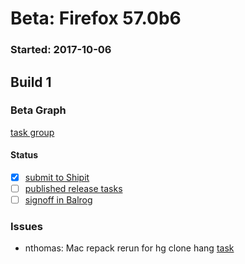 # Beta: Firefox 57.0b6

### Started: 2017-10-06

## Build 1

### Beta Graph
[task group](https://tools.taskcluster.net/push-inspector/#/DTdE-LoySn-V3mtETuJZnA)


#### Status
- [x] [submit to Shipit](https://wiki.mozilla.org/Release:Release_Automation_on_Mercurial:Starting_a_Release#Submit_to_Ship_It)
- [ ] [published release tasks](../how-tos/relpro.md#4-publish-release)
- [ ] [signoff in Balrog](../how-tos/relpro.md#3-signoffs)

### Issues
- nthomas: Mac repack rerun for hg clone hang [task](https://tools.taskcluster.net/groups/DTdE-LoySn-V3mtETuJZnA/tasks/beZqujq8S2eAbcccGSK2_g/details)
